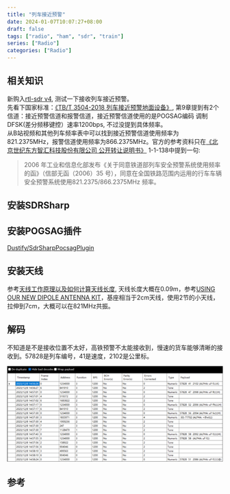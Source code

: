 ```yaml
---
title: "列车接近预警"
date: 2024-01-07T10:07:27+08:00
draft: false
tags: ["radio", "ham", "sdr", "train"]
series: ["Radio"]
categories: ["Radio"]
---
```


## 相关知识
新购入[rtl-sdr v4][], 测试一下接收列车接近预警。<br>
先看下国家标准：[《TB/T 3504-2018 列车接近预警地面设备》][], 第9章提到有2个信道：接近预警信道和报警信道，接近预警信道使用的是POGSAG编码 调制DFSK(差分频移键控）速率1200bps, 不过没提到具体频率。<br>
从B站视频和其他列车频率表中可以找到接近预警信道使用频率为821.2375MHz，报警信道使用频率为866.2375MHz。官方的参考资料只在[《北京世纪东方智汇科技股份有限公司 公开转让说明书》][] 1-1-138中提到一句:<br>
>2006 年工业和信息化部发布《关于同意铁道部列车安全预警系统使用频率的函》（信部无函（2006）35 号），同意在全国铁路范围内运用的行车车辆安全预警系统使用821.2375/866.2375MHz 频率。

## 安装SDRSharp

## 安装POGSAG插件
[Dustify/SdrSharpPocsagPlugin][]<br>

## 安装天线
参考[天线工作原理以及如何计算天线长度][], 天线长度大概在0.09m，参考[USING OUR NEW DIPOLE ANTENNA KIT][]，基座相当于2cm天线，使用2节的小天线，拉伸到7cm，大概可以在821MHz共振。<br>

## 解码
不知道是不是接收位置不太好，高铁预警不太能接收到，慢速的货车能够清晰的接收到。57828是列车编号，41是速度，2102是公里标。<br> 

![img 1](/images/blog/2024-01-07-pocsagdecoder.png)

## 参考
[rtl-sdr v4]: https://www.rtl-sdr.com/v4/ "rtl-sdr v4"
[《TB/T 3504-2018 列车接近预警地面设备》]: https://hbba.sacinfo.org.cn/attachment/onlineRead/5904054c34efe2dd71e9d44c009bb725
[《北京世纪东方智汇科技股份有限公司 公开转让说明书》]: https://www.neeq.com.cn/disclosure/2022/2022-08-15/1660534210_098980.pdf
[Dustify/SdrSharpPocsagPlugin]: https://github.com/Dustify/SdrSharpPocsagPlugin
[USING OUR NEW DIPOLE ANTENNA KIT]: https://www.rtl-sdr.com/using-our-new-dipole-antenna-kit/ "使用我们全新的偶极子天线套件"
[天线工作原理以及如何计算天线长度]: https://blog.csdn.net/dxy0219/article/details/122856027
